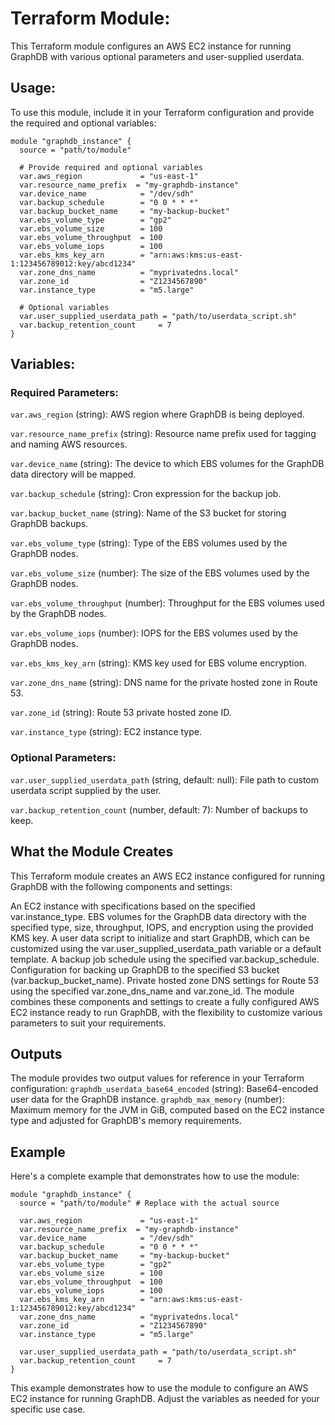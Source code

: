 # Terraform Module:

This Terraform module configures an AWS EC2 instance for running GraphDB with various optional parameters and user-supplied userdata.

## Usage:

To use this module, include it in your Terraform configuration and provide the required and optional variables:
```hcl
module "graphdb_instance" {
  source = "path/to/module" 

  # Provide required and optional variables
  var.aws_region             = "us-east-1"
  var.resource_name_prefix  = "my-graphdb-instance"
  var.device_name            = "/dev/sdh"
  var.backup_schedule        = "0 0 * * *"
  var.backup_bucket_name     = "my-backup-bucket"
  var.ebs_volume_type        = "gp2"
  var.ebs_volume_size        = 100
  var.ebs_volume_throughput  = 100
  var.ebs_volume_iops        = 100
  var.ebs_kms_key_arn        = "arn:aws:kms:us-east-1:123456789012:key/abcd1234"
  var.zone_dns_name          = "myprivatedns.local"
  var.zone_id                = "Z1234567890"
  var.instance_type          = "m5.large"

  # Optional variables
  var.user_supplied_userdata_path = "path/to/userdata_script.sh"
  var.backup_retention_count     = 7
}
```

## Variables:

### Required Parameters:

`var.aws_region` (string): AWS region where GraphDB is being deployed.

`var.resource_name_prefix` (string): Resource name prefix used for tagging and naming AWS resources.

`var.device_name` (string): The device to which EBS volumes for the GraphDB data directory will be mapped.

`var.backup_schedule` (string): Cron expression for the backup job.

`var.backup_bucket_name` (string): Name of the S3 bucket for storing GraphDB backups.

`var.ebs_volume_type` (string): Type of the EBS volumes used by the GraphDB nodes.

`var.ebs_volume_size` (number): The size of the EBS volumes used by the GraphDB nodes.

`var.ebs_volume_throughput` (number): Throughput for the EBS volumes used by the GraphDB nodes.

`var.ebs_volume_iops` (number): IOPS for the EBS volumes used by the GraphDB nodes.

`var.ebs_kms_key_arn` (string): KMS key used for EBS volume encryption.

`var.zone_dns_name` (string): DNS name for the private hosted zone in Route 53.

`var.zone_id` (string): Route 53 private hosted zone ID.

`var.instance_type` (string): EC2 instance type.

### Optional Parameters:

`var.user_supplied_userdata_path` (string, default: null): File path to custom userdata script supplied by the user.

`var.backup_retention_count` (number, default: 7): Number of backups to keep.

## What the Module Creates

This Terraform module creates an AWS EC2 instance configured for running GraphDB with the following components and settings:

An EC2 instance with specifications based on the specified var.instance_type.
EBS volumes for the GraphDB data directory with the specified type, size, throughput, IOPS, and encryption using the provided KMS key.
A user data script to initialize and start GraphDB, which can be customized using the var.user_supplied_userdata_path variable or a default template.
A backup job schedule using the specified var.backup_schedule.
Configuration for backing up GraphDB to the specified S3 bucket (var.backup_bucket_name).
Private hosted zone DNS settings for Route 53 using the specified var.zone_dns_name and var.zone_id.
The module combines these components and settings to create a fully configured AWS EC2 instance ready to run GraphDB, with the flexibility to customize various parameters to suit your requirements.

## Outputs

The module provides two output values for reference in your Terraform configuration:
`graphdb_userdata_base64_encoded` (string): Base64-encoded user data for the GraphDB instance.
`graphdb_max_memory` (number): Maximum memory for the JVM in GiB, computed based on the EC2 instance type and adjusted for GraphDB's memory requirements.

## Example

Here's a complete example that demonstrates how to use the module:

```hcl
module "graphdb_instance" {
  source = "path/to/module" # Replace with the actual source

  var.aws_region             = "us-east-1"
  var.resource_name_prefix  = "my-graphdb-instance"
  var.device_name            = "/dev/sdh"
  var.backup_schedule        = "0 0 * * *"
  var.backup_bucket_name     = "my-backup-bucket"
  var.ebs_volume_type        = "gp2"
  var.ebs_volume_size        = 100
  var.ebs_volume_throughput  = 100
  var.ebs_volume_iops        = 100
  var.ebs_kms_key_arn        = "arn:aws:kms:us-east-1:123456789012:key/abcd1234"
  var.zone_dns_name          = "myprivatedns.local"
  var.zone_id                = "Z1234567890"
  var.instance_type          = "m5.large"

  var.user_supplied_userdata_path = "path/to/userdata_script.sh"
  var.backup_retention_count     = 7
}
```
This example demonstrates how to use the module to configure an AWS EC2 instance for running GraphDB. Adjust the variables as needed for your specific use case.

